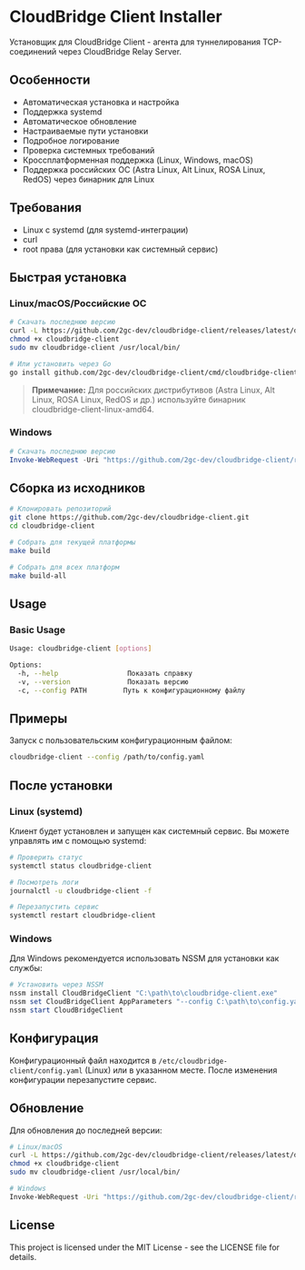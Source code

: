 # CloudBridge Client Installer

Установщик для CloudBridge Client - агента для туннелирования TCP-соединений через CloudBridge Relay Server.

## Особенности

- Автоматическая установка и настройка
- Поддержка systemd
- Автоматическое обновление
- Настраиваемые пути установки
- Подробное логирование
- Проверка системных требований
- Кроссплатформенная поддержка (Linux, Windows, macOS)
- Поддержка российских ОС (Astra Linux, Alt Linux, ROSA Linux, RedOS) через бинарник для Linux

## Требования

- Linux с systemd (для systemd-интеграции)
- curl
- root права (для установки как системный сервис)

## Быстрая установка

### Linux/macOS/Российские ОС

```bash
# Скачать последнюю версию
curl -L https://github.com/2gc-dev/cloudbridge-client/releases/latest/download/cloudbridge-client-linux-amd64 -o cloudbridge-client
chmod +x cloudbridge-client
sudo mv cloudbridge-client /usr/local/bin/

# Или установить через Go
go install github.com/2gc-dev/cloudbridge-client/cmd/cloudbridge-client@latest
```

> **Примечание:** Для российских дистрибутивов (Astra Linux, Alt Linux, ROSA Linux, RedOS и др.) используйте бинарник cloudbridge-client-linux-amd64.

### Windows

```powershell
# Скачать последнюю версию
Invoke-WebRequest -Uri "https://github.com/2gc-dev/cloudbridge-client/releases/latest/download/cloudbridge-client-windows-amd64.exe" -OutFile "cloudbridge-client.exe"
```

## Сборка из исходников

```bash
# Клонировать репозиторий
git clone https://github.com/2gc-dev/cloudbridge-client.git
cd cloudbridge-client

# Собрать для текущей платформы
make build

# Собрать для всех платформ
make build-all
```

## Usage

### Basic Usage

```bash
Usage: cloudbridge-client [options]

Options:
  -h, --help                 Показать справку
  -v, --version              Показать версию
  -c, --config PATH         Путь к конфигурационному файлу
```

## Примеры

Запуск с пользовательским конфигурационным файлом:
```bash
cloudbridge-client --config /path/to/config.yaml
```

## После установки

### Linux (systemd)

Клиент будет установлен и запущен как системный сервис. Вы можете управлять им с помощью systemd:

```bash
# Проверить статус
systemctl status cloudbridge-client

# Посмотреть логи
journalctl -u cloudbridge-client -f

# Перезапустить сервис
systemctl restart cloudbridge-client
```

### Windows

Для Windows рекомендуется использовать NSSM для установки как службы:

```powershell
# Установить через NSSM
nssm install CloudBridgeClient "C:\path\to\cloudbridge-client.exe"
nssm set CloudBridgeClient AppParameters "--config C:\path\to\config.yaml"
nssm start CloudBridgeClient
```

## Конфигурация

Конфигурационный файл находится в `/etc/cloudbridge-client/config.yaml` (Linux) или в указанном месте. После изменения конфигурации перезапустите сервис.

## Обновление

Для обновления до последней версии:

```bash
# Linux/macOS
curl -L https://github.com/2gc-dev/cloudbridge-client/releases/latest/download/cloudbridge-client-linux-amd64 -o cloudbridge-client
chmod +x cloudbridge-client
sudo mv cloudbridge-client /usr/local/bin/

# Windows
Invoke-WebRequest -Uri "https://github.com/2gc-dev/cloudbridge-client/releases/latest/download/cloudbridge-client-windows-amd64.exe" -OutFile "cloudbridge-client.exe"
```

## License

This project is licensed under the MIT License - see the LICENSE file for details. 